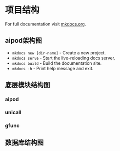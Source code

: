 # 项目结构

For full documentation visit [mkdocs.org](https://www.mkdocs.org).

## aipod架构图

* `mkdocs new [dir-name]` - Create a new project.
* `mkdocs serve` - Start the live-reloading docs server.
* `mkdocs build` - Build the documentation site.
* `mkdocs -h` - Print help message and exit.

## 底层模块结构图
###  aipod
###  unicall
###  gfunc

## 数据库结构图

